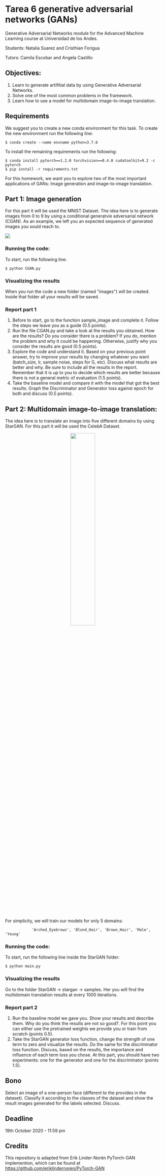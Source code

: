 # Tarea 6 generative adversarial networks (GANs)
Generative Adversarial Networks module for the Advanced Machine Learning course at Universidad de los Andes.

Students: Natalia Suarez and Cristhian Forigua 

Tutors: Camila Escobar and Angela Castillo

## Objectives:
1.  Learn to generate artifitial data by using Generative Adversarial Networks.
2.  Solve one of the most common problems in the framework.
3.  Learn how to use a model for multidomain image-to-image translation.

## Requirements
We suggest you to create a new conda environment for this task. 
To create the new environment run the following line: 
```
$ conda create --name envname python=3.7.6
```
To install the remaining requirements run the following: 
```
$ conda install pytorch==1.2.0 torchvision==0.4.0 cudatoolkit=9.2 -c pytorch
$ pip install -r requirements.txt
```
For this homework, we want you to explore two of the most important applications of GANs: Image generation and image-to-image translation.
## Part 1: Image generation
For this part it will be used the MNIST Dataset. The idea here is to generate images from 0 to 9 by using a conditional generatvie adversarial network (CGAN). As an example, we left you an expected sequence of generated images you sould reach to.

<img src="https://user-images.githubusercontent.com/66923636/94369443-53caab80-00af-11eb-9a44-1221e2a8716b.png" />

### Running the code:
To start, run the following line: 
```
$ python CGAN.py
```
### Visualizing the results
When you run the code a new folder (named "images") will be created. Inside that folder all your results will be saved. 
### Report part 1
1.  Before to start, go to the function sample_image and complete it. Follow the steps we leave you as a guide (0.5 points). 
2.  Run the file CGAN.py and take a look at the results you obtained. How are the results? Do you consider there is a problem? If you do, mention the problem and why it could be happening. Otherwise, justify why you consider the results are good (0.5 points).
3.  Explore the code and understand it. Based on your previous point answer, try to improve your results by changing whatever you want (batch_size, lr, sample noise, steps for G, etc). Discuss what results are better and why. Be sure to include all the results in the report. Remember that it is up to you to decide which results are better because there is not a general metric of evaluation (1.5 points).
4.  Take the baseline model and compare it with the model that got the best results. Graph the Discriminator and Generator loss against epoch for both and discuss (0.5 points).
## Part 2: Multidomain image-to-image translation: 
The idea here is to translate an image into five different domains by using StarGAN. For this part it will be used the CelebA Dataset. 
<p align="center"><img width="40%" src="http://mmlab.ie.cuhk.edu.hk/projects/celeba/intro.png" /></p>
For simplicity, we will train our models for only 5 domains: 

                'Arched_Eyebrows', 'Blond_Hair', 'Brown_Hair', 'Male', 'Young'
### Running the code:
To start, run the following line inside the StarGAN folder: 
```
$ python main.py
```
### Visualizing the results
Go to the folder StarGAN -> stargan -> samples. Her you will find the multidomain translation results at every 1000 iterations. 
### Report part 2
1.  Run the baseline model we gave you. Show your results and describe them. Why do you think the results are not so good?. For this point you can either use the pretrained weights we provide you or train from scratch (points 0.5).
2.  Take the StarGAN generator loss function, change the strength of one term to zero and visualize the results. Do the same for the discriminator loss function. Discuss, based on the results, the importance and influence of each term loss you chose. At this part, you should have two experiments: one for the generator and one for the discriminator (points 1.5).
## Bono
Select an image of a one-person face (different to the provides in the dataset).  Classify it according to the classes of the dataset and show the result images generated for the labels selected. Discuss.
## Deadline
19th October 2020 - 11:59 pm
## Credits
This repository is adapted from Erik Linder-Norén PyTorch-GAN implemention, which can be found at https://github.com/eriklindernoren/PyTorch-GAN 

